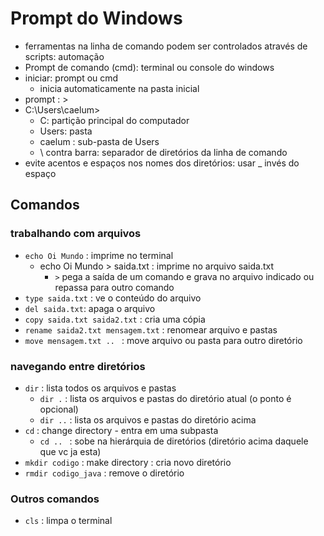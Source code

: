 # Prompt do Windows

- ferramentas na linha de comando podem ser controlados através de scripts: automação
- Prompt de comando (cmd):  terminal ou console do windows
- iniciar: prompt ou cmd
	- inicia automaticamente na pasta inicial
- prompt : > 
- C:\Users\caelum>
	- C: partição principal do computador
	- Users: pasta
	- caelum : sub-pasta de Users
	- \ contra barra: separador de diretórios da linha de comando
- evite acentos e espaços nos nomes dos diretórios: usar _ invés do espaço

## Comandos

### trabalhando com arquivos

- `echo Oi Mundo` : imprime no terminal
	- echo Oi Mundo > saida.txt : imprime no arquivo saida.txt
		- `>` pega a saída de um comando e grava no arquivo indicado ou repassa para outro comando
- `type saida.txt` : ve o conteúdo do arquivo 
- `del saida.txt`: apaga o arquivo
- `copy saida.txt saida2.txt` : cria uma cópia 
- `rename saida2.txt mensagem.txt` : renomear arquivo e pastas
- `move mensagem.txt .. ` : move arquivo ou pasta para outro diretório

### navegando entre diretórios

- `dir` : lista todos os arquivos e pastas
	- `dir .` : lista os arquivos e pastas do diretório atual (o ponto é opcional)
	- `dir ..` : lista os arquivos e pastas do diretório acima
- `cd` : change directory - entra em uma subpasta
	- `cd .. ` : sobe na hierárquia de diretórios (diretório acima daquele que vc ja esta)
- `mkdir codigo` : make directory : cria novo diretório
- `rmdir codigo_java` : remove o diretório


### Outros comandos

- `cls` : limpa o terminal